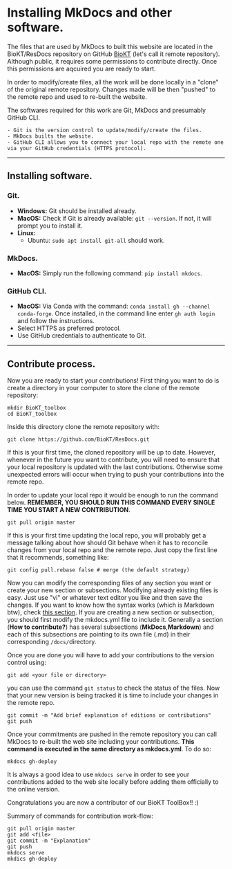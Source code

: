 # Installing MkDocs and other software.

The files that are used by MkDocs to built this website are located in the BioKT/ResDocs repository on GitHub [BioKT](https://github.com/BioKT) (let's call it remote repository). Although public, it requires some permissions to contribute directly. Once this permissions are aqcuired you are ready to start.

In order to modify/create files, all the work will be done locally in a "clone" of the original remote repository. Changes made will be then "pushed" to the remote repo and used to re-built the website.

The softwares required for this work are Git, MkDocs and presumably GitHub CLI.

    - Git is the version control to update/modify/create the files.
    - MkDocs builts the website.
    - GitHub CLI allows you to connect your local repo with the remote one via your GitHub credentials (HTTPS protocol).

* * *

## Installing software.

### Git.
- **Windows:** Git should be installed already.
- **MacOS:** Check if Git is already available: `git --version`. If not, it will prompt you to install it.
- **Linux:** 
    - Ubuntu: `sudo apt install git-all` should work.

### MkDocs.
- **MacOS:** Simply run the following command: `pip install mkdocs`.

### GitHub CLI.
- **MacOS:** Via Conda with the command: `conda install gh --channel conda-forge`.
Once installed, in the command line enter `gh auth login` and follow the instructions.
- Select HTTPS as preferred protocol.
- Use GitHub credentials to authenticate to Git.

* * *

## Contribute process.
Now you are ready to start your contributions! First thing you want to do is create a directory in your computer to store the clone of the remote repository:

```console
mkdir BioKT_toolbox
cd BioKT_toolbox
```

Inside this directory clone the remote repository with:

```console
git clone https://github.com/BioKT/ResDocs.git
```
If this is your first time, the cloned repository will be up to date. However, whenever in the future you want to contribute, you will need to ensure that your local repository is updated with the last contributions. Otherwise some unexpected errors will occur when trying to push your contributions into the remote repo.

In order to update your local repo it would be enough to run the command below. **REMEMBER, YOU SHOULD RUN THIS COMMAND EVERY SINGLE TIME YOU START A NEW CONTRIBUTION**.

```console
git pull origin master
```

If this is your first time updating the local repo, you will probably get a message talking about how should Git behave when it has to reconcile changes from your local repo and the remote repo. Just copy the first line that it recommends, something like:

```console
git config pull.rebase false # merge (the default strategy)
```

Now you can modify the corresponding files of any section you want or create your new section or subsections. Modifying already existing files is easy. Just use "vi" or whatever text editor you like and then save the changes. If you want to know how the syntax works (which is Markdown btw), check [this section](../../Markdown/syntax.md).
If you are creating a new section or subsection, you should first modify the mkdocs.yml file to include it. Generally a section (**How to contribute?**) has several subsections (**MkDocs**,**Markdown**) and each of this subsections are pointing to its own file (<ownfile>.md) in their corresponding `/docs/`directory.

Once you are done you will have to add your contributions to the version control using:

```console
git add <your file or directory>
```

you can use the command `git status` to check the status of the files. Now that your new version is being tracked it is time to include your changes in the remote repo.

```console
git commit -m "Add brief explanation of editions or contributions"
git push
``` 

Once your commitments are pushed in the remote repository you can call MkDocs to re-built the web site including your contributions. **This command is executed in the same directory as mkdocs.yml**. To do so:

```console
mkdocs gh-deploy
```

It is always a good idea to use `mkdocs serve` in order to see your contributions added to the web site locally before adding them officially to the online version.

Congratulations you are now a contributor of our BioKT ToolBox!! :)

Summary of commands for contribution work-flow:

```
git pull origin master
git add <file>
git commit -m "Explanation"
git push
mkdocs serve
mkdics gh-deploy
```
